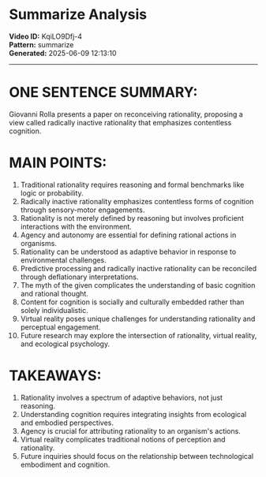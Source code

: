 # Summarize Analysis

**Video ID:** KqiLO9Dfj-4  
**Pattern:** summarize  
**Generated:** 2025-06-09 12:13:10  

---

# ONE SENTENCE SUMMARY:
Giovanni Rolla presents a paper on reconceiving rationality, proposing a view called radically inactive rationality that emphasizes contentless cognition.

# MAIN POINTS:
1. Traditional rationality requires reasoning and formal benchmarks like logic or probability.
2. Radically inactive rationality emphasizes contentless forms of cognition through sensory-motor engagements.
3. Rationality is not merely defined by reasoning but involves proficient interactions with the environment.
4. Agency and autonomy are essential for defining rational actions in organisms.
5. Rationality can be understood as adaptive behavior in response to environmental challenges.
6. Predictive processing and radically inactive rationality can be reconciled through deflationary interpretations.
7. The myth of the given complicates the understanding of basic cognition and rational thought.
8. Content for cognition is socially and culturally embedded rather than solely individualistic.
9. Virtual reality poses unique challenges for understanding rationality and perceptual engagement.
10. Future research may explore the intersection of rationality, virtual reality, and ecological psychology.

# TAKEAWAYS:
1. Rationality involves a spectrum of adaptive behaviors, not just reasoning.
2. Understanding cognition requires integrating insights from ecological and embodied perspectives.
3. Agency is crucial for attributing rationality to an organism's actions.
4. Virtual reality complicates traditional notions of perception and rationality.
5. Future inquiries should focus on the relationship between technological embodiment and cognition.